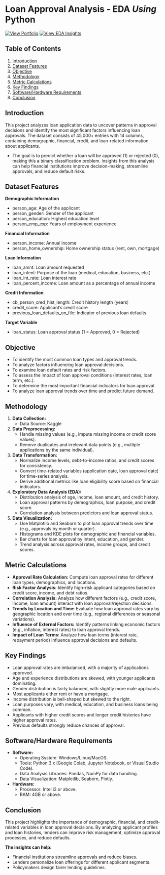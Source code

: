 # Loan Approval Analysis - **EDA** *Using* **Python**

[![View Portfolio](https://img.shields.io/badge/View%20Portfolio-%23000000.svg?style=for-the-badge&logo=firefox&logoColor=#FF7139)](https://www.datascienceportfol.io/mohan_Srinivas)
[![View EDA Insights](https://img.shields.io/badge/View%20Analysis-%23000000.svg?style=for-the-badge&logo=Python&logoColor=blue)](https://github.com/Mohan2703/Loan-Approval-Analysis/blob/main/Loan%20Approval%20Analysis.ipynb)

## Table of Contents
1. [Introduction](#introduction)
2. [Dataset Features](#dataset-features)
3. [Objective](#objective)
4. [Methodology](#methodology)
5. [Metric Calculations](#metric-calculations)
6. [Key Findings](#key-findings)
7. [Software/Hardware Requirements](#softwarehardware-requirements)
8. [Conclusion](#conclusion)

## Introduction
This project analyzes loan application data to uncover patterns in approval decisions and identify the most significant factors influencing loan approvals. The dataset consists of 45,000+ entries with 14 columns, containing demographic, financial, credit, and loan-related information about applicants.

- The goal is to predict whether a loan will be approved (1) or rejected (0), making this a binary classification problem. Insights from this analysis can help financial institutions improve decision-making, streamline approvals, and reduce default risks.

## Dataset Features
**Demographic Information**
- person_age: Age of the applicant
- person_gender: Gender of the applicant
- person_education: Highest education level
- person_emp_exp: Years of employment experience

**Financial Information**
- person_income: Annual income
- person_home_ownership: Home ownership status (rent, own, mortgage)

**Loan Information**
- loan_amnt: Loan amount requested
- loan_intent: Purpose of the loan (medical, education, business, etc.)
- loan_int_rate: Loan interest rate
- loan_percent_income: Loan amount as a percentage of annual income

**Credit Information**
- cb_person_cred_hist_length: Credit history length (years)
- credit_score: Applicant’s credit score
- previous_loan_defaults_on_file: Indicator of previous loan defaults

**Target Variable**
- loan_status: Loan approval status (1 = Approved, 0 = Rejected)

## Objective
- To identify the most common loan types and approval trends.
- To analyze factors influencing loan approval decisions.
- To examine loan default rates and risk factors.
- To assess the impact of loan approval conditions (interest rates, loan term, etc.).
- To determine the most important financial indicators for loan approval.
- To analyze loan approval trends over time and predict future demand.

## Methodology
1. **Data Collection:**
   - Data Source: Kaggle
2. **Data Preprocessing:**
    - Handle missing values (e.g., impute missing income or credit score values).
    - Remove duplicates and irrelevant data points (e.g., multiple applications by the same individual).
3. **Data Transformation:**
    - Normalize income levels, debt-to-income ratios, and credit scores for consistency.
    - Convert time-related variables (application date, loan approval date) for time-series analysis.
   - Derive additional metrics like loan eligibility score based on financial indicators.
4. **Exploratory Data Analysis (EDA):**
    - Distribution analysis of age, income, loan amount, and credit history.
    - Loan approval patterns by demographics, loan purpose, and credit score.
    - Correlation analysis between predictors and loan approval status.
5. **Data Visualization:**
    - Use Matplotlib and Seaborn to plot loan approval trends over time (e.g., approvals by month or quarter).
    - Histograms and KDE plots for demographic and financial variables.
    - Bar charts for loan approval by intent, education, and gender.
    - Trend analysis across approval rates, income groups, and credit scores.

## Metric Calculations
- **Approval Rate Calculation:** Compute loan approval rates for different loan types, demographics, and locations.
- **Risk Factor Analysis:** Identify high-risk applicant categories based on credit score, income, and debt ratios.
- **Correlation Analysis:** Analyze how different factors (e.g., credit score, income, loan amount) interact with loan approval/rejection decisions.
- **Trends by Location and Time:** Evaluate how loan approval rates vary by geographic location and over time (e.g., regional differences or seasonal variations).
- **Influence of External Factors:** Identify patterns linking economic factors (e.g., inflation, interest rates) to loan approval trends.
- **Impact of Loan Terms:** Analyze how loan terms (interest rate, repayment period) influence approval decisions and defaults.

## Key Findings
- Loan approval rates are imbalanced, with a majority of applications approved.
- Age and experience distributions are skewed, with younger applicants dominating.
- Gender distribution is fairly balanced, with slightly more male applicants.
- Most applicants either rent or have a mortgage.
- Income distribution is bell-shaped but skewed to the right.
- Loan purposes vary, with medical, education, and business loans being common.
- Applicants with higher credit scores and longer credit histories have higher approval rates.
- Previous defaults strongly reduce chances of approval.

## Software/Hardware Requirements
- **Software:**
    - Operating System: Windows/Linux/MacOS.
    - Tools: Python 3.x (Google Colab, Jupyter Notebook, or Visual Studio Code).
    - Data Analysis Libraries: Pandas, NumPy for data handling.
    - Data Visualization: Matplotlib, Seaborn, Plotly.
- **Hardware:**
    - Processor: Intel i3 or above.
    - RAM: 4GB or above.

## Conclusion
This project highlights the importance of demographic, financial, and credit-related variables in loan approval decisions. By analyzing applicant profiles and loan histories, lenders can improve risk management, optimize approval processes, and reduce defaults.

**The insights can help:**
- Financial institutions streamline approvals and reduce biases.
- Lenders personalize loan offerings for different applicant segments.
- Policymakers design fairer lending guidelines.
